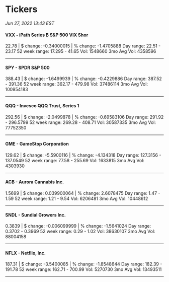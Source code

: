 # Tickers
*Jun 27, 2022 13:43 EST*

#### VXX - iPath Series B S&P 500 VIX Shor
22.78 | $ change: -0.34000015 | % change: -1.4705888
Day range: 22.51 - 23.17 52 week range: 17.295 - 41.65
Vol: 1548660 3mo Avg Vol: 4358596

---

#### SPY - SPDR S&P 500
388.43 | $ change: -1.6499939 | % change: -0.4229886
Day range: 387.52 - 391.36 52 week range: 362.17 - 479.98
Vol: 37486114 3mo Avg Vol: 100954183

---

#### QQQ - Invesco QQQ Trust, Series 1
292.56 | $ change: -2.0499878 | % change: -0.69583106
Day range: 291.92 - 296.5799 52 week range: 269.28 - 408.71
Vol: 30587335 3mo Avg Vol: 77752350

---

#### GME - GameStop Corporation
129.62 | $ change: -5.5900116 | % change: -4.134318
Day range: 127.3156 - 137.0549 52 week range: 77.58 - 255.69
Vol: 1633815 3mo Avg Vol: 4303930

---

#### ACB - Aurora Cannabis Inc.
1.5699 | $ change: 0.039900064 | % change: 2.6078475
Day range: 1.47 - 1.59 52 week range: 1.21 - 9.54
Vol: 6206481 3mo Avg Vol: 10448612

---

#### SNDL - Sundial Growers Inc.
0.3839 | $ change: -0.006099999 | % change: -1.5641024
Day range: 0.3702 - 0.3969 52 week range: 0.29 - 1.02
Vol: 38630107 3mo Avg Vol: 88004158

---

#### NFLX - Netflix, Inc.
187.31 | $ change: -3.5400085 | % change: -1.8548644
Day range: 182.39 - 191.78 52 week range: 162.71 - 700.99
Vol: 5270730 3mo Avg Vol: 13493511

---

